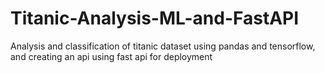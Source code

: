 # Titanic-Analysis-ML-and-FastAPI
Analysis and classification of titanic dataset using pandas and tensorflow, and creating an api using fast api for deployment
